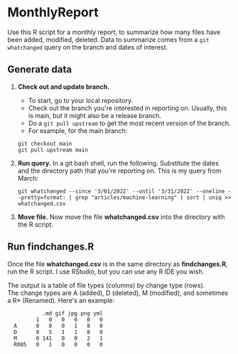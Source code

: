 # MonthlyReport

Use this R script for a monthly report, to summarize how many files have been added, modified, deleted. Data to summarize comes from a `git whatchanged` query on the branch and dates of interest.

## Generate data

1. **Check out and update branch.** 
    * To start, go to your local repository. 
    * Check out the branch you're interested in reporting on.  Usually, this is main, but it might also be a release branch. 
    * Do a `git pull upstream` to get the most recent version of the branch.
    * For example, for the main branch:
    ```
    git checkout main
    git pull upstream main
    ```

1. **Run query.** In a git bash shell, run the following.  Substitute the dates and the directory path that you're reporting on.  This is my query from March:

    ```
    git whatchanged --since '3/01/2022' --until '3/31/2022' --oneline --pretty=format: | grep "articles/machine-learning" | sort | uniq >> whatchanged.csv 
    ```

1. **Move file.** Now move the file **whatchanged.csv** into the directory with the R script.  

## Run findchanges.R

Once the file **whatchanged.csv** is in the same directory as **findchanges.R**, run the R script.  I use RStudio, but you can use any R IDE you wish.

The output is a table of file types (columns) by change type (rows).  
The change types are A (added), D (deleted), M (modified), and sometimes a R* (Renamed).  Here's an example:

```
           .md gif jpg png yml
         1   0   0   0   0   0
  A      0   8   0   1   8   0
  D      0   5   1   1   8   0
  M      0 141   0   0   2   1
  R085   0   1   0   0   0   0
  ```
